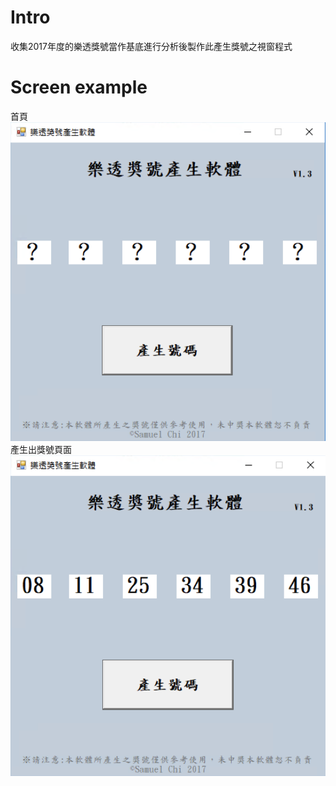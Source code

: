 # Intro
收集2017年度的樂透獎號當作基底進行分析後製作此產生獎號之視窗程式
# Screen example
首頁
![image](https://github.com/Samuelchi861008/WindowsForm-Lottery/blob/master/LotteryWithBigData(Form)/1.png)
產生出獎號頁面
![image](https://github.com/Samuelchi861008/WindowsForm-Lottery/blob/master/LotteryWithBigData(Form)/2.png)
